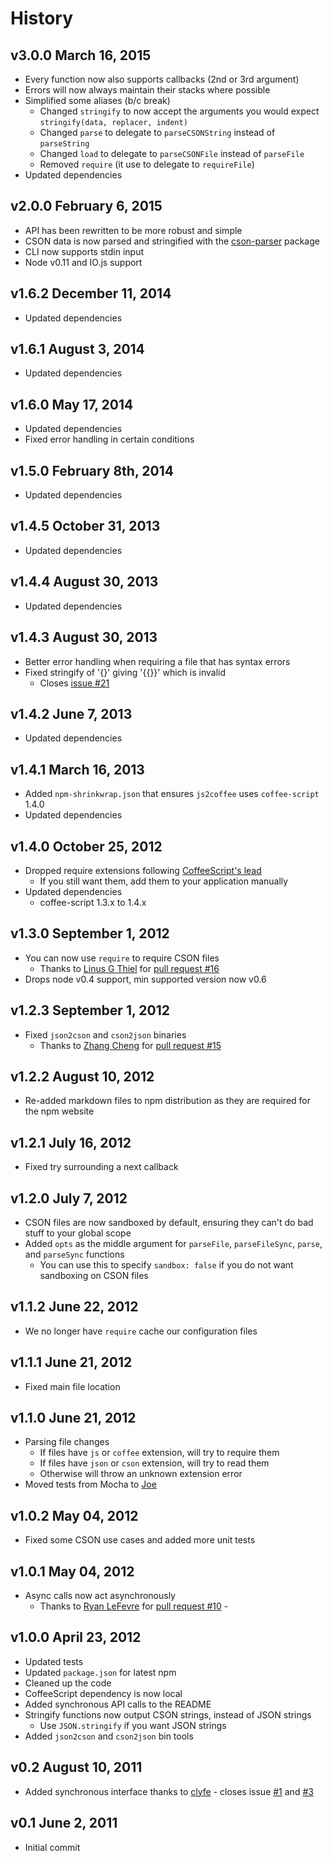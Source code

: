 # History

## v3.0.0 March 16, 2015
- Every function now also supports callbacks (2nd or 3rd argument)
- Errors will now always maintain their stacks where possible
- Simplified some aliases (b/c break)
	- Changed `stringify` to now accept the arguments you would expect `stringify(data, replacer, indent)`
	- Changed `parse` to delegate to `parseCSONString` instead of `parseString`
	- Changed `load` to delegate to `parseCSONFile` instead of `parseFile`
	- Removed `require` (it use to delegate to `requireFile`)
- Updated dependencies

## v2.0.0 February 6, 2015
- API has been rewritten to be more robust and simple
- CSON data is now parsed and stringified with the [cson-parser](https://www.npmjs.com/package/cson-parser) package
- CLI now supports stdin input
- Node v0.11 and IO.js support

## v1.6.2 December 11, 2014
- Updated dependencies

## v1.6.1 August 3, 2014
- Updated dependencies

## v1.6.0 May 17, 2014
- Updated dependencies
- Fixed error handling in certain conditions

## v1.5.0 February 8th, 2014
- Updated dependencies

## v1.4.5 October 31, 2013
- Updated dependencies

## v1.4.4 August 30, 2013
- Updated dependencies

## v1.4.3 August 30, 2013
- Better error handling when requiring a file that has syntax errors
- Fixed stringify of '{}' giving '{{}}' which is invalid
	- Closes [issue #21](https://github.com/bevry/cson/issues/21)

## v1.4.2 June 7, 2013
- Updated dependencies

## v1.4.1 March 16, 2013
- Added `npm-shrinkwrap.json` that ensures `js2coffee` uses `coffee-script` 1.4.0
- Updated dependencies

## v1.4.0 October 25, 2012
- Dropped require extensions following [CoffeeScript's lead](https://github.com/jashkenas/coffee-script/issues/2441)
	- If you still want them, add them to your application manually
- Updated dependencies
	- coffee-script 1.3.x to 1.4.x

## v1.3.0 September 1, 2012
- You can now use `require` to require CSON files
	- Thanks to [Linus G Thiel](https://github.com/linus) for [pull request #16](https://github.com/bevry/cson/pull/16)
- Drops node v0.4 support, min supported version now v0.6

## v1.2.3 September 1, 2012
- Fixed `json2cson` and `cson2json` binaries
	- Thanks to [Zhang Cheng](https://github.com/zhangcheng) for [pull request #15](https://github.com/bevry/cson/pull/15)

## v1.2.2 August 10, 2012
- Re-added markdown files to npm distribution as they are required for the npm website

## v1.2.1 July 16, 2012
- Fixed try surrounding a next callback

## v1.2.0 July 7, 2012
- CSON files are now sandboxed by default, ensuring they can't do bad stuff to your global scope
- Added `opts` as the middle argument for `parseFile`, `parseFileSync`, `parse`, and `parseSync` functions
	- You can use this to specify `sandbox: false` if you do not want sandboxing on CSON files

## v1.1.2 June 22, 2012
- We no longer have `require` cache our configuration files

## v1.1.1 June 21, 2012
- Fixed main file location

## v1.1.0 June 21, 2012
- Parsing file changes
	- If files have `js` or `coffee` extension, will try to require them
	- If files have `json` or `cson` extension, will try to read them
	- Otherwise will throw an unknown extension error
- Moved tests from Mocha to [Joe](https://github.com/bevry/joe)

## v1.0.2 May 04, 2012
- Fixed some CSON use cases and added more unit tests

## v1.0.1 May 04, 2012
- Async calls now act asynchronously
	- Thanks to [Ryan LeFevre](https://github.com/meltingice) for [pull request #10](https://github.com/bevry/cson/pull/10) -

## v1.0.0 April 23, 2012
- Updated tests
- Updated `package.json` for latest npm
- Cleaned up the code
- CoffeeScript dependency is now local
- Added synchronous API calls to the README
- Stringify functions now output CSON strings, instead of JSON strings
	- Use `JSON.stringify` if you want JSON strings
- Added `json2cson` and `cson2json` bin tools

## v0.2 August 10, 2011
- Added synchronous interface thanks to [clyfe](https://github.com/clyfe) - closes issue [#1](https://github.com/balupton/cson.npm/issues/1) and [#3](https://github.com/balupton/cson.npm/pull/3)

## v0.1 June 2, 2011
- Initial commit
